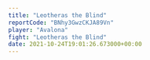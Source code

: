 ```yaml
---
title: "Leotheras the Blind"
reportCode: "BNhy3GwzCKJA89Vn"
player: "Avalona"
fight: "Leotheras the Blind"
date: 2021-10-24T19:01:26.673000+00:00
---
```

